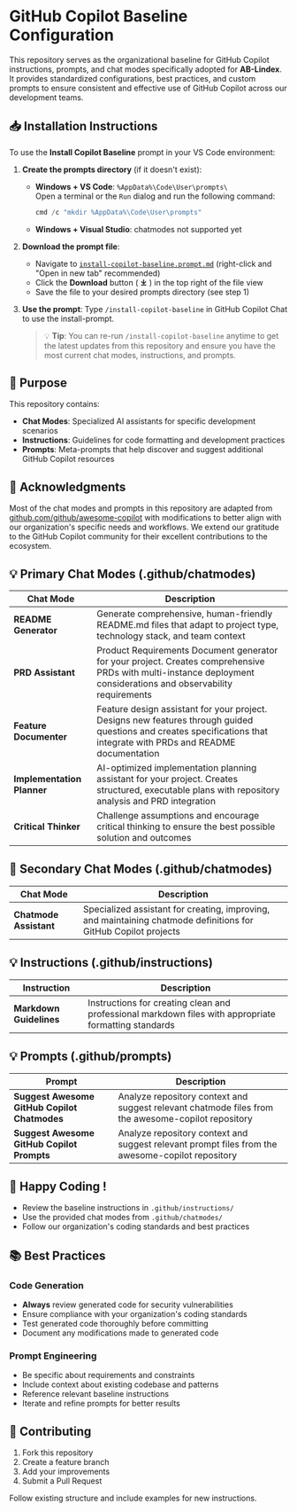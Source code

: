 # GitHub Copilot Baseline Configuration

This repository serves as the organizational baseline for GitHub Copilot instructions, prompts, and chat modes specifically adopted for **AB-Lindex**. It provides standardized configurations, best practices, and custom prompts to ensure consistent and effective use of GitHub Copilot across our development teams.

## 📥 Installation Instructions

To use the **Install Copilot Baseline** prompt in your VS Code environment:

1. **Create the prompts directory** (if it doesn't exist):
   - **Windows + VS Code**: `%AppData%\Code\User\prompts\`  
     Open a terminal or the `Run` dialog and run the following command:
      ```powershell
      cmd /c "mkdir %AppData%\Code\User\prompts"
      ```
   - **Windows + Visual Studio**: chatmodes not supported yet

2. **Download the prompt file**: 
   - Navigate to [`install-copilot-baseline.prompt.md`](https://github.com/AB-Lindex/github-copilot/blob/main/install-copilot-baseline.prompt.md) (right-click and "Open in new tab" recommended)
   - Click the **Download** button ( **⤓** ) in the top right of the file view
   - Save the file to your desired prompts directory (see step 1)

3. **Use the prompt**: Type `/install-copilot-baseline` in GitHub Copilot Chat to use the install-prompt.

   > 💡 **Tip**: You can re-run `/install-copilot-baseline` anytime to get the latest updates from this repository and ensure you have the most current chat modes, instructions, and prompts.

## 🎯 Purpose

This repository contains:
- **Chat Modes**: Specialized AI assistants for specific development scenarios
- **Instructions**: Guidelines for code formatting and development practices  
- **Prompts**: Meta-prompts that help discover and suggest additional GitHub Copilot resources

## 🙏 Acknowledgments

Most of the chat modes and prompts in this repository are adapted from [github.com/github/awesome-copilot](https://github.com/github/awesome-copilot) with modifications to better align with our organization's specific needs and workflows. We extend our gratitude to the GitHub Copilot community for their excellent contributions to the ecosystem.

## 💡 Primary Chat Modes (.github/chatmodes)

| Chat Mode | Description |
|-----------|-------------|
| **README Generator** | Generate comprehensive, human-friendly README.md files that adapt to project type, technology stack, and team context |
| **PRD Assistant** | Product Requirements Document generator for your project. Creates comprehensive PRDs with multi-instance deployment considerations and observability requirements |
| **Feature Documenter** | Feature design assistant for your project. Designs new features through guided questions and creates specifications that integrate with PRDs and README documentation |
| **Implementation Planner** | AI-optimized implementation planning assistant for your project. Creates structured, executable plans with repository analysis and PRD integration |
| **Critical Thinker** | Challenge assumptions and encourage critical thinking to ensure the best possible solution and outcomes |

## 🔧 Secondary Chat Modes (.github/chatmodes)

| Chat Mode | Description |
|-----------|-------------|
| **Chatmode Assistant** | Specialized assistant for creating, improving, and maintaining chatmode definitions for GitHub Copilot projects |

## 💡 Instructions (.github/instructions)

| Instruction | Description |
|-------------|-------------|
| **Markdown Guidelines** | Instructions for creating clean and professional markdown files with appropriate formatting standards |

## 💡 Prompts (.github/prompts)

| Prompt | Description |
|--------|-------------|
| **Suggest Awesome GitHub Copilot Chatmodes** | Analyze repository context and suggest relevant chatmode files from the awesome-copilot repository |
| **Suggest Awesome GitHub Copilot Prompts** | Analyze repository context and suggest relevant prompt files from the awesome-copilot repository |

## 🚀 Happy Coding !

* Review the baseline instructions in `.github/instructions/`
* Use the provided chat modes from `.github/chatmodes/`
* Follow our organization's coding standards and best practices

## 📚 Best Practices

### Code Generation
- **Always** review generated code for security vulnerabilities
- Ensure compliance with your organization's coding standards
- Test generated code thoroughly before committing
- Document any modifications made to generated code

### Prompt Engineering
- Be specific about requirements and constraints
- Include context about existing codebase and patterns
- Reference relevant baseline instructions
- Iterate and refine prompts for better results

## 🤝 Contributing

1. Fork this repository
2. Create a feature branch
3. Add your improvements
4. Submit a Pull Request

Follow existing structure and include examples for new instructions.
